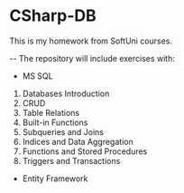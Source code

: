 # CSharp-DB
This is my homework from SoftUni courses.

-- The repository will include exercises with:
* MS SQL
1. Databases Introduction
2. CRUD
3. Table Relations
4. Built-in Functions
5. Subqueries and Joins
6. Indices and Data Aggregation
7. Functions and Stored Procedures
8. Triggers and Transactions

* Entity Framework
